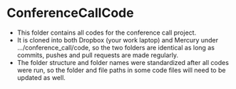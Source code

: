 # ConferenceCallCode

- This folder contains all codes for the conference call project. 
- It is cloned into both Dropbox (your work laptop) and Mercury under .../conference_call/code, 
so the two folders are identical as long as commits, pushes and pull requests are made regularly.
- The folder structure and folder names were standardized after all codes were run, so the folder and file paths in some code files will need to be updated as well. 
